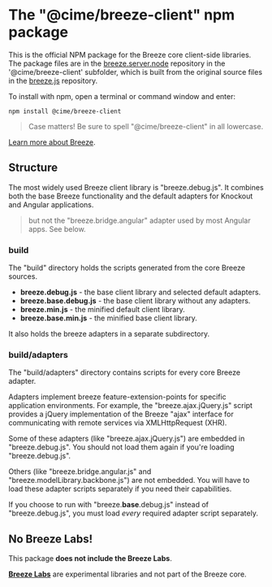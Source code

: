# The "@cime/breeze-client" npm package

This is the official NPM package for the Breeze core client-side libraries. The package files are in the [breeze.server.node](https://github.com/Breeze/breeze.server.node) repository in the '@cime/breeze-client' subfolder, which is built from the original source files in the [breeze.js](https://github.com/cime/breeze.js) repository.

To install with npm, open a terminal or command window and enter:

`npm install @cime/breeze-client`

>Case matters! Be sure to spell "@cime/breeze-client" in all lowercase.

[Learn more about Breeze](http://breeze.github.io/doc-js/ "breezejs").

## Structure

The most widely used Breeze client library is "breeze.debug.js". It combines both the
base Breeze functionality and the default adapters for Knockout and Angular applications.

>but not the "breeze.bridge.angular" adapter used by most Angular apps. See below.

### build

The "build" directory holds the scripts generated from the core Breeze sources.

* **breeze.debug.js** - the base client library and selected default adapters.
* **breeze.base.debug.js** - the base client library without any adapters.
* **breeze.min.js** - the minified default client library.
* **breeze.base.min.js** - the minified base client library.

It also holds the breeze adapters in a separate subdirectory.

### build/adapters
The "build/adapters" directory contains scripts for every core Breeze adapter.

Adapters implement breeze feature-extension-points for specific application environments.  For example, the "breeze.ajax.jQuery.js" script provides a jQuery implementation of
the Breeze "ajax" interface for communicating with remote services via XMLHttpRequest (XHR).

Some of these adapters (like "breeze.ajax.jQuery.js") are embedded in
"breeze.debug.js". You should not load them again if you're loading "breeze.debug.js".

Others (like "breeze.bridge.angular.js" and "breeze.modelLibrary.backbone.js") are not embedded. You will have to load these adapter scripts separately if you need their capabilities.

If you choose to run with "breeze.**base**.debug.js" instead of "breeze.debug.js", you must load *every* required adapter script separately.

## No Breeze Labs!

This package **does not include the Breeze Labs**.

[**Breeze Labs**](http://breeze.github.io/doc-breeze-labs/) are experimental libraries and not part of the Breeze core.

